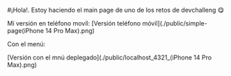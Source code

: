 #¡Hola!. Estoy haciendo el main page de uno de los retos de devchalleng 😋

Mí versión en teléfono movíl:
[Versión teléfono móvil](./public/simple-page(iPhone 14 Pro Max).png)

Con el menú:

[Versión con el mnú deplegado](./public/localhost_4321_(iPhone 14 Pro Max).png)